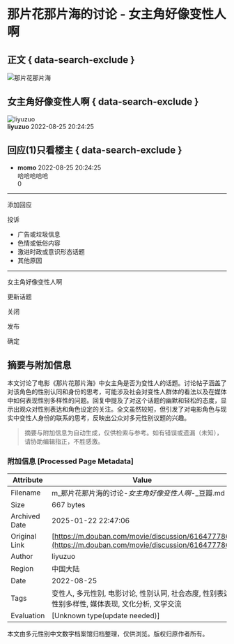 # 那片花那片海的讨论 - 女主角好像变性人啊

## 正文 { data-search-exclude }


![那片花那片海](https://img3.doubanio.com/view/photo/s_ratio_poster/public/p2561285283.jpg)

## 女主角好像变性人啊 { data-search-exclude }

![liyuzuo](https://img3.doubanio.com/img/files/file-1609845567.png)  
**liyuzuo** 2022-08-25 20:24:25

## 回应(1)只看楼主 { data-search-exclude }

-   **momo** 2022-08-25 20:24:25  
    哈哈哈哈哈  
    0

---

添加回应

投诉

-   广告或垃圾信息
-   色情或低俗内容
-   激进时政或意识形态话题
-   其他原因

--- 

女主角好像变性人啊

更新话题

关闭

发布

确定
<!-- tcd_original_link https://m.douban.com/movie/discussion/616477786 -->


## 摘要与附加信息

<!-- tcd_abstract -->
本文讨论了电影《那片花那片海》中女主角是否为变性人的话题。讨论帖子涵盖了对该角色的性别认同和身份的思考，可能涉及社会对变性人群体的看法以及在媒体中如何表现性别多样性的问题。回复中提及了对这个话题的幽默和轻松的态度，显示出观众对性别表达和角色设定的关注。全文虽然较短，但引发了对电影角色与现实中变性人身份的联系的思考，反映出公众对多元性别议题的兴趣。
<!-- tcd_abstract_end -->

> 摘要与附加信息为自动生成，仅供检索与参考。如有错误或遗漏（未知），请协助编辑指正，不胜感激。

### 附加信息 [Processed Page Metadata]

| Attribute       | Value                                  |
|-----------------|----------------------------------------|
| Filename        | m_那片花那片海的讨论-_女主角好像变性人啊_-_豆瓣.md                             |
| Size            | 667 bytes                           |
| Archived Date   | 2025-01-22 22:47:06                             |
| Original Link   | [https://m.douban.com/movie/discussion/616477786](https://m.douban.com/movie/discussion/616477786)                       |
| Author          | liyuzuo                               |
| Region          | 中国大陆                               |
| Date            | 2022-08-25                                 |
| Tags            | 变性人, 多元性别, 电影讨论, 性别认同, 社会态度, 性别表达, 性别多样性, 媒体表现, 文化分析, 文学交流                                 |
| Evaluation            | [Unknown type(update needed)]                                 |
<!-- tcd_table_end -->

本文由多元性别中文数字档案馆归档整理，仅供浏览。版权归原作者所有。
